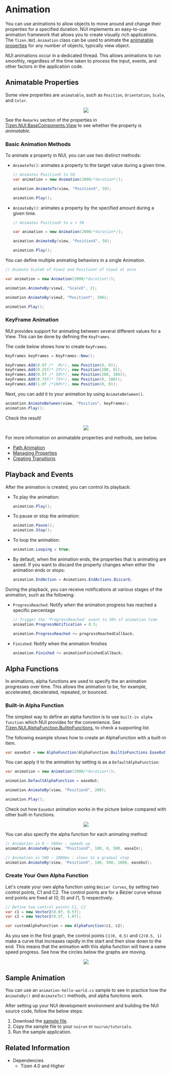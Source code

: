 # Animation

You can use animations to allow objects to move around and change their properties for a specified duration. NUI implements an easy-to-use animation framework that allows you to create visually rich applications. The `Tizen.NUI.Animation` class can be used to animate the [animatable properties](#animatableproperties) for any number of objects, typically view object.

NUI animations occur in a dedicated thread. This allows animations to run smoothly, regardless of the time taken to process the input, events, and other factors in the application code.


<a name="animatableproperties"></a>
## Animatable Properties

Some view properties are `animatable`, such as `Position`, `Orientation`, `Scale`, and `Color`.

<div style="text-align:center;width:100%;"><img src="./media/properties.svg" /></div>

See the `Remarks` section of the properties in [Tizen.NUI.BaseComponents.View](https://samsung.github.io/TizenFX/latest/api/Tizen.NUI.BaseComponents.View.html) to see whether the property is *animatable*.

### Basic Animation Methods

To animate a property in NUI, you can use two distinct methods:


-   `AnimateTo()`: animates a property to the target value during a given time.
    ```csharp
    // Animates PositionX to 50
    var animation = new Animation(2000/*duration*/);

    animation.AnimateTo(view, "PositionX", 50);
    
    animation.Play();
    ```

-   `AnimateBy()`: animates a property by the specified amount during a given time.
    ```csharp
    // Animates PositionX to x + 50

    var animation = new Animation(2000/*duration*/);

    animation.AnimateBy(view, "PositionX", 50);

    animation.Play();
    ```

You can define multiple animating behaviors in a single Animation.
```csharp
// Animate ScaleX of View1 and PositionY of View2 at once

var animation = new Animation(2000/*duration*/);

animation.AnimateBy(view1, "ScaleX", 2);

animation.AnimateBy(view2, "PositionY", 100);

animation.Play();
```

### KeyFrame Animation
NUI provides support for animating between several different values for a View. This can be done by defining the `KeyFrames`.

The code below shows how to create `KeyFrames`.
```csharp
KeyFrames keyFrames = KeyFrames::New();

keyFrames.Add(0.0f /*  0%*/, new Position(0, 0));
keyFrames.Add(0.25f/* 25%*/, new Position(200, 0));
keyFrames.Add(0.5f /* 50%*/, new Position(200, 100));
keyFrames.Add(0.75f/* 75%*/, new Position(0, 100));
keyFrames.Add(1.0f /*100%*/, new Position(0, 0));
```

Next, you can add it to your animation by using `AnimateBetween()`.

```csharp
animation.AnimateBetween(view, "Position", keyFrames);
animation.Play();
```

Check the result!
<div style="text-align:center;width:100%;"><img src="./media/complexanimation.svg" /></div>

For more information on animatable properties and methods, see below.
-   [Path Animation](animation-types.md#path-animation)
-   [Managing Properties](customview.md#properties)
-   [Creating Transitions](creating-custom-view-controls.md#creatingtransitions)

<a name="playbackAndEvents"></a>
## Playback and Events

After the animation is created, you can control its playback:

- To play the animation:

    ```csharp
    animation.Play();
    ```

- To pause or stop the animation:

    ```csharp
    animation.Pause();
    animation.Stop();
    ```

- To loop the animation:

    ```csharp
    animation.Looping = true;
    ```

- By default, when the animation ends, the properties that is animating are saved. If you want to discard the property changes when either the animation ends or stops:

    ```csharp
    animation.EndAction = Animations.EndActions.Discard;
    ```

During the playback, you can receive notifications at various stages of the animation, such as the following:

-   `ProgressReached`: Notify when the animation progress has reached a specific percentage

    ```csharp
    // Trigger the 'ProgressReached' event to 50% of animation time
    animation.ProgressNotification = 0.5;

    animation.ProgressReached += progressReachedCallback;
    ```

-   `Finished`: Notify when the animation finishes
    ```csharp
    animation.Finished += animationFinishedCallback;
    ```

<a name="alphafunctions"></a>
## Alpha Functions

In animations, alpha functions are used to specify the an animation progresses over time. This allows the animation to be, for example, accelerated, decelerated, repeated, or bounced.

### Built-in Alpha Function

The simplest way to define an alpha function is to use `built-in alpha function` which NUI provides for the convenience.
See [Tizen.NUI.AlphaFunction.BuiltinFunctions](https://samsung.github.io/TizenFX/latest/api/Tizen.NUI.AlphaFunction.BuiltinFunctions.html), to check a supporting list.

The following example shows how to create an AlphaFunction with a built-in item.
```csharp
var easeOut = new AlphaFunction(AlphaFunction.BuiltinFunctions.EaseOut);
```

You can apply it to the animation by setting is as a `DefaultAlphaFunction`:

```csharp
var animation = new Animation(2000/*duration*/);

animation.DefaultAlphaFunction = easeOut;

animation.AnimateBy(view, "PositionX", 200);

animation.Play();
```

Check out how `EaseOut` animation works in the picture below compared with other built-in functions.

<div style="text-align:center;width:100%;"><img src="./media/easeout.svg" /></div>

You can also specify the alpha function for each animating method:

```csharp
// Animation in 0 ~ 500ms : speeds up
animation.AnimateBy(view, "PositionX", 100, 0, 500, easeIn);

// Animation in 500 ~ 1000ms : slows to a gradual stop
animation.AnimateBy(view, "PositionX", 100, 500, 1000, easeOut);
```


### Create Your Own Alpha Function
Let's create your own alpha function using `Bézier Curves`, by setting two control points, C1 and C2. The control points are for a Bézier curve whose end points are fixed at (0, 0) and (1, 1) respectively.

```csharp
// Define two control points C1, C2
var c1 = new Vector2(0.0f, 0.5f);
var c2 = new Vector2(0.5f, 1.0f);

var customAlphaFunction = new AlphaFunction(c1, c2);
```
As you see in the first graph, the control points `C1(0, 0.5)` and `C2(0.5, 1)` make a curve that increases rapidly in the start and then slow down to the end. This means that the animation with this alpha function will have a same speed progress. See how the circles below the graphs are moving.

<div style="text-align:center;width:100%;"><img src="./media/bezier.svg" /></div>

<a name="sample"></a>
## Sample Animation

You can use an `animation-hello-world.cs` sample to see in practice how the `AnimateBy()` and `AnimateTo()` methods, and alpha functions work.

After setting up your NUI development environment and building the NUI source code, follow the below steps:

1.  Download the [sample file](nui-example-code/animation-hello-world-tutorial.cs).
2.  Copy the sample file to your `nuirun` or `nuirun/tutorials`.
3.  Run the sample application.

## Related Information
- Dependencies
  -   Tizen 4.0 and Higher
